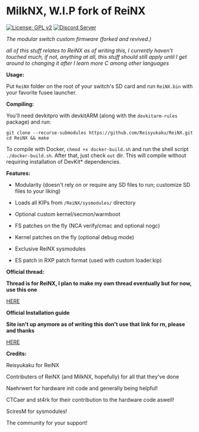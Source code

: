 # MilkNX, W.I.P fork of ReiNX
[![License: GPL v2](https://img.shields.io/badge/License-GPL%20v2-blue.svg)](https://www.gnu.org/licenses/old-licenses/gpl-2.0.en.html)
<a href="https://discord.gg/NxpeNwz"><img src="https://discordapp.com/api/guilds/465980502206054400/embed.png" alt="Discord Server" /></a>

*The modular switch custom firmware (forked and revived.)*

*all of this stuff relates to ReiNX as of writing this, I currently
haven't touched much, if not, anything at all, this stuff should still
apply until I get around to changing it after I learn more C among other languages*

**Usage:**


Put `ReiNX` folder on the root of your switch's SD card and run `ReiNX.bin` with your favorite fusee launcher.

**Compiling:**

You'll need devkitpro with devkitARM (along with the `devkitarm-rules` package) and run:
```
git clone --recurse-submodules https://github.com/Reisyukaku/ReiNX.git
cd ReiNX && make
```

To compile with Docker, `chmod +x docker-build.sh` and run the shell script `./docker-build.sh`. After that, just check `out` dir. This will compile without requiring installation of DevKit* dependencies.


**Features:**
* Modularity (doesn't rely on or require any SD files to run; customize SD files to your liking)

* Loads all KIPs from `/ReiNX/sysmodules/` directory

* Optional custom kernel/secmon/warmboot

* FS patches on the fly (NCA verify/cmac and optional nogc)

* Kernel patches on the fly (optional debug mode)

* Exclusive ReiNX sysmodules

* ES patch in RXP patch format (used with custom loader.kip)

**Official thread:**

**Thread is for ReiNX, I plan to make my own thread eventually
but for now, use this one**

[HERE](https://gbatemp.net/threads/official-reinx-thread.512203/)

**Official Installation guide**

**Site isn't up anymore as of writing this
don't use that link for rn, please and thanks**

[HERE](https://reinx.guide/)

**Credits:**

 Reisyukaku for ReiNX
 
 Contributers of ReiNX (and MilkNX, hopefully) for all that they've done

 Naehrwert for hardware init code and generally being helpful!

 CTCaer and st4rk for their contribution to the hardware code aswell!

 SciresM for sysmodules!

 The community for your support!

